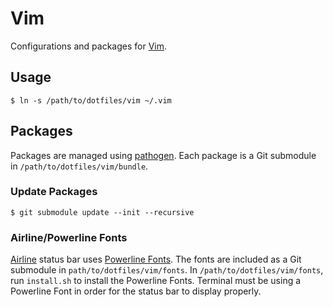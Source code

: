 # Vim

Configurations and packages for [Vim](http://www.vim.org/).

## Usage

```
$ ln -s /path/to/dotfiles/vim ~/.vim
```

## Packages

Packages are managed using [pathogen](https://github.com/tpope/vim-pathogen). Each package is a Git submodule in `/path/to/dotfiles/vim/bundle`.

### Update Packages

```
$ git submodule update --init --recursive
```

### Airline/Powerline Fonts

[Airline](https://github.com/vim-airline/vim-airline) status bar uses [Powerline Fonts](https://github.com/powerline/fonts). The fonts are included as a Git submodule in `path/to/dotfiles/vim/fonts`. In `/path/to/dotfiles/vim/fonts`, run `install.sh` to install the Powerline Fonts. Terminal must be using a Powerline Font in order for the status bar to display properly.

